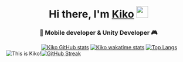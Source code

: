 <h1 align="center">Hi there, I'm <a href="https://kwork.ru/user/badkiko" target="_blank">Kiko</a> 
<img src="https://github.com/blackcater/blackcater/raw/main/images/Hi.gif" height="32"/></h1>
<h3 align="center">📱 Mobile developer & Unity Developer 🎮</h3>

<div style="float: left;">
 <br>
  <img src="nwheader.svg" alt="This is Kiko!">
 <br>
</div>



[![Kiko GitHub stats](https://github-readme-stats.vercel.app/api?username=badkiko&hide_border=true&border_radius=16&theme=vue-dark&show_icons=true)](https://github.com/anuraghazra/github-readme-stats)
[![Kiko wakatime stats](https://github-readme-stats.vercel.app/api/wakatime?username=@kiko&layout=compact&hide_border=true&border_radius=16&theme=vue-dark&show_icons=true)](https://github.com/anuraghazra/github-readme-stats)
[![Top Langs](https://github-readme-stats.vercel.app/api/top-langs/?username=badkiko&hide_border=true&border_radius=16&theme=vue-dark&show_icons=true&layout=compact)](https://github.com/anuraghazra/github-readme-stats)
[![GitHub Streak](http://github-readme-streak-stats.herokuapp.com?user=BadKiko&theme=vue-dark&hide_border=true&border_radius=16)](https://git.io/streak-stats)
